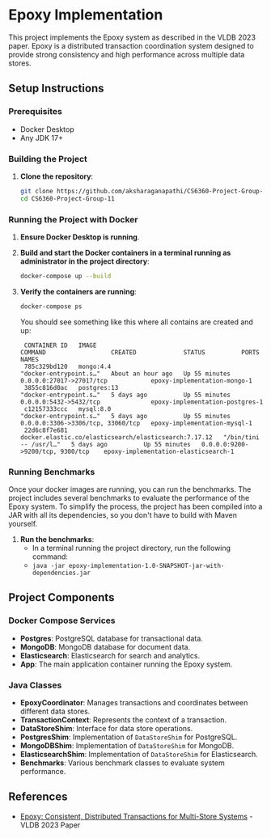 # Epoxy Implementation

This project implements the Epoxy system as described in the VLDB 2023 paper. Epoxy is a distributed transaction coordination system designed to provide strong consistency and high performance across multiple data stores.


## Setup Instructions

### Prerequisites

- Docker Desktop
- Any JDK 17+

### Building the Project

1. **Clone the repository**:
    ```sh
    git clone https://github.com/aksharaganapathi/CS6360-Project-Group-11.git
    cd CS6360-Project-Group-11
    ```

### Running the Project with Docker

1. **Ensure Docker Desktop is running**.

2. **Build and start the Docker containers in a terminal running as administrator in the project directory**:
    ```sh
    docker-compose up --build
    ```

3. **Verify the containers are running**:
    ```sh
    docker-compose ps
    ```

    You should see something like this where all contains are created and up:
   ```
    CONTAINER ID   IMAGE                                                   COMMAND                  CREATED             STATUS          PORTS                               NAMES
    785c329bd120   mongo:4.4                                               "docker-entrypoint.s…"   About an hour ago   Up 55 minutes   0.0.0.0:27017->27017/tcp            epoxy-implementation-mongo-1
    3855c816d0ac   postgres:13                                             "docker-entrypoint.s…"   5 days ago          Up 55 minutes   0.0.0.0:5432->5432/tcp              epoxy-implementation-postgres-1
    c12157333ccc   mysql:8.0                                               "docker-entrypoint.s…"   5 days ago          Up 55 minutes   0.0.0.0:3306->3306/tcp, 33060/tcp   epoxy-implementation-mysql-1
    22d6c8f7e681   docker.elastic.co/elasticsearch/elasticsearch:7.17.12   "/bin/tini -- /usr/l…"   5 days ago          Up 55 minutes   0.0.0.0:9200->9200/tcp, 9300/tcp    epoxy-implementation-elasticsearch-1
   ```

### Running Benchmarks

Once your docker images are running, you can run the benchmarks. The project includes several benchmarks to evaluate the performance of the Epoxy system. To simplify the process, the project has been compiled into a JAR with all its dependencies, so you don't have to build with Maven yourself. 

1. **Run the benchmarks**:
    - In a terminal running the project directory, run the following command:
    - ```java -jar epoxy-implementation-1.0-SNAPSHOT-jar-with-dependencies.jar```

## Project Components

### Docker Compose Services

- **Postgres**: PostgreSQL database for transactional data.
- **MongoDB**: MongoDB database for document data.
- **Elasticsearch**: Elasticsearch for search and analytics.
- **App**: The main application container running the Epoxy system.

### Java Classes

- **EpoxyCoordinator**: Manages transactions and coordinates between different data stores.
- **TransactionContext**: Represents the context of a transaction.
- **DataStoreShim**: Interface for data store operations.
- **PostgresShim**: Implementation of `DataStoreShim` for PostgreSQL.
- **MongoDBShim**: Implementation of `DataStoreShim` for MongoDB.
- **ElasticsearchShim**: Implementation of `DataStoreShim` for Elasticsearch.
- **Benchmarks**: Various benchmark classes to evaluate system performance.

## References

- [Epoxy: Consistent, Distributed Transactions for Multi-Store Systems](https://vldb.org/pvldb/vol16/p1234-epoxy.pdf) - VLDB 2023 Paper
